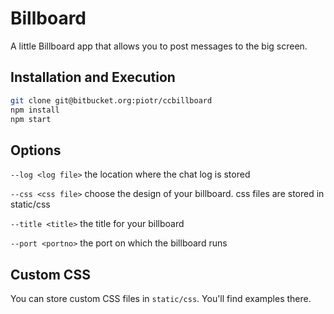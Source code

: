 # Billboard

A little Billboard app that allows you to post messages to the big screen.

## Installation and Execution
```bash
git clone git@bitbucket.org:piotr/ccbillboard
npm install
npm start

``` 

## Options

`--log <log file>`  the location where the chat log is stored

`--css <css file>` choose the design of your billboard. css files are stored in static/css

`--title <title>` the title for your billboard

`--port <portno>` the port on which the billboard runs

## Custom CSS

You can store custom CSS files in `static/css`. You'll find examples there.